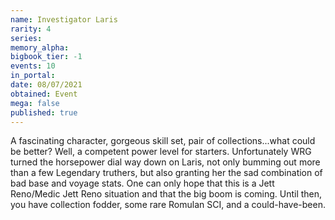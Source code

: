 ```yaml
---
name: Investigator Laris
rarity: 4
series:
memory_alpha:
bigbook_tier: -1
events: 10
in_portal:
date: 08/07/2021
obtained: Event
mega: false
published: true
---
```


A fascinating character, gorgeous skill set, pair of collections...what could be better? Well, a competent power level for starters. Unfortunately WRG turned the horsepower dial way down on Laris, not only bumming out more than a few Legendary truthers, but also granting her the sad combination of bad base and voyage stats. One can only hope that this is a Jett Reno/Medic Jett Reno situation and that the big boom is coming. Until then, you have collection fodder, some rare Romulan SCI, and a could-have-been.
